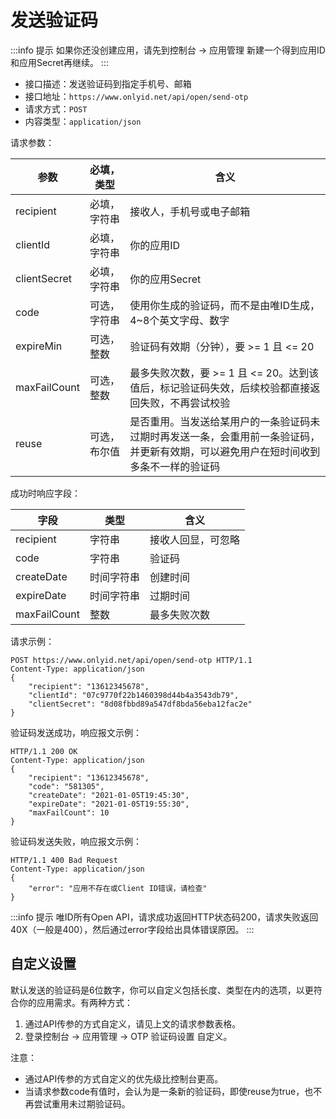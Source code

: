# 发送验证码

:::info 提示
如果你还没创建应用，请先到控制台 -> 应用管理 新建一个得到应用ID和应用Secret再继续。
:::

* 接口描述：发送验证码到指定手机号、邮箱
* 接口地址：`https://www.onlyid.net/api/open/send-otp`
* 请求方式：`POST`
* 内容类型：`application/json`

请求参数：

<table><thead>
    <tr>
        <th>参数</th>
        <th className="docs__param-c1">必填，类型</th>
        <th>含义</th>
    </tr>
</thead><tbody>
    <tr>
        <td>recipient</td>
        <td>必填，字符串</td>
        <td>接收人，手机号或电子邮箱</td>
    </tr><tr>
        <td>clientId</td>
        <td>必填，字符串</td>
        <td>你的应用ID</td>
    </tr><tr>
        <td>clientSecret</td>
        <td>必填，字符串</td>
        <td>你的应用Secret</td>
    </tr><tr>
        <td>code</td>
        <td>可选，字符串</td>
        <td>使用你生成的验证码，而不是由唯ID生成，4~8个英文字母、数字</td>
    </tr><tr>
        <td>expireMin</td>
        <td>可选，整数</td>
        <td>验证码有效期（分钟），要 >= 1 且 &lt;= 20</td>
    </tr><tr>
        <td>maxFailCount</td>
        <td>可选，整数</td>
        <td>最多失败次数，要 >= 1 且 &lt;= 20。达到该值后，标记验证码失效，后续校验都直接返回失败，不再尝试校验</td>
    </tr><tr>
        <td>reuse</td>
        <td>可选，布尔值</td>
        <td>是否重用。当发送给某用户的一条验证码未过期时再发送一条，会重用前一条验证码，并更新有效期，可以避免用户在短时间收到多条不一样的验证码</td>
    </tr>
</tbody></table>

成功时响应字段：

<table><thead>
    <tr>
        <th>字段</th>
        <th>类型</th>
        <th>含义</th>
    </tr>
</thead><tbody>
    <tr>
        <td>recipient</td>
        <td>字符串</td>
        <td>接收人回显，可忽略</td>
    </tr><tr>
        <td>code</td>
        <td>字符串</td>
        <td>验证码</td>
    </tr><tr>
        <td>createDate</td>
        <td>时间字符串</td>
        <td>创建时间</td>
    </tr><tr>
        <td>expireDate</td>
        <td>时间字符串</td>
        <td>过期时间</td>
    </tr><tr>
        <td>maxFailCount</td>
        <td>整数</td>
        <td>最多失败次数</td>
    </tr>
</tbody></table>

请求示例：

```http
POST https://www.onlyid.net/api/open/send-otp HTTP/1.1
Content-Type: application/json
{
    "recipient": "13612345678",
    "clientId": "07c9770f22b1460398d44b4a3543db79",
    "clientSecret": "8d08fbbd89a547df8bda56eba12fac2e"
}
```

验证码发送成功，响应报文示例：

```http
HTTP/1.1 200 OK
Content-Type: application/json
{
    "recipient": "13612345678",
    "code": "581305",
    "createDate": "2021-01-05T19:45:30",
    "expireDate": "2021-01-05T19:55:30",
    "maxFailCount": 10
}
```

验证码发送失败，响应报文示例：

```http
HTTP/1.1 400 Bad Request
Content-Type: application/json
{
    "error": "应用不存在或Client ID错误，请检查"
}
```

:::info 提示
唯ID所有Open API，请求成功返回HTTP状态码200，请求失败返回40X（一般是400），然后通过error字段给出具体错误原因。
:::

## 自定义设置

默认发送的验证码是6位数字，你可以自定义包括长度、类型在内的选项，以更符合你的应用需求。有两种方式：

1. 通过API传参的方式自定义，请见上文的请求参数表格。
2. 登录控制台 -> 应用管理 -> OTP 验证码设置 自定义。

注意：

* 通过API传参的方式自定义的优先级比控制台更高。
* 当请求参数code有值时，会认为是一条新的验证码，即使reuse为true，也不再尝试重用未过期验证码。
